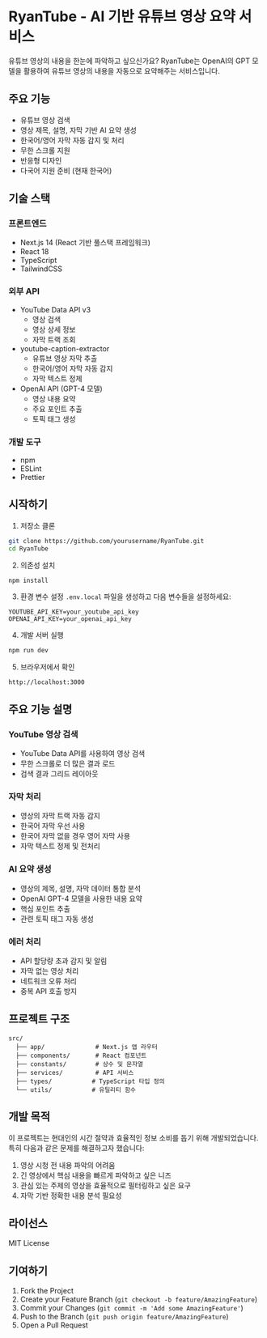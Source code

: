 # RyanTube - AI 기반 유튜브 영상 요약 서비스

유튜브 영상의 내용을 한눈에 파악하고 싶으신가요? RyanTube는 OpenAI의 GPT 모델을 활용하여 유튜브 영상의 내용을 자동으로 요약해주는 서비스입니다.

## 주요 기능

- 유튜브 영상 검색
- 영상 제목, 설명, 자막 기반 AI 요약 생성
- 한국어/영어 자막 자동 감지 및 처리
- 무한 스크롤 지원
- 반응형 디자인
- 다국어 지원 준비 (현재 한국어)

## 기술 스택

### 프론트엔드
- Next.js 14 (React 기반 풀스택 프레임워크)
- React 18
- TypeScript
- TailwindCSS

### 외부 API
- YouTube Data API v3
  - 영상 검색
  - 영상 상세 정보
  - 자막 트랙 조회
- youtube-caption-extractor
  - 유튜브 영상 자막 추출
  - 한국어/영어 자막 자동 감지
  - 자막 텍스트 정제
- OpenAI API (GPT-4 모델)
  - 영상 내용 요약
  - 주요 포인트 추출
  - 토픽 태그 생성

### 개발 도구
- npm
- ESLint
- Prettier

## 시작하기

1. 저장소 클론
```bash
git clone https://github.com/yourusername/RyanTube.git
cd RyanTube
```

2. 의존성 설치
```bash
npm install
```

3. 환경 변수 설정
`.env.local` 파일을 생성하고 다음 변수들을 설정하세요:
```
YOUTUBE_API_KEY=your_youtube_api_key
OPENAI_API_KEY=your_openai_api_key
```

4. 개발 서버 실행
```bash
npm run dev
```

5. 브라우저에서 확인
```
http://localhost:3000
```

## 주요 기능 설명

### YouTube 영상 검색
- YouTube Data API를 사용하여 영상 검색
- 무한 스크롤로 더 많은 결과 로드
- 검색 결과 그리드 레이아웃

### 자막 처리
- 영상의 자막 트랙 자동 감지
- 한국어 자막 우선 사용
- 한국어 자막 없을 경우 영어 자막 사용
- 자막 텍스트 정제 및 전처리

### AI 요약 생성
- 영상의 제목, 설명, 자막 데이터 통합 분석
- OpenAI GPT-4 모델을 사용한 내용 요약
- 핵심 포인트 추출
- 관련 토픽 태그 자동 생성

### 에러 처리
- API 할당량 초과 감지 및 알림
- 자막 없는 영상 처리
- 네트워크 오류 처리
- 중복 API 호출 방지

## 프로젝트 구조

```
src/
  ├── app/              # Next.js 앱 라우터
  ├── components/       # React 컴포넌트
  ├── constants/        # 상수 및 문자열
  ├── services/         # API 서비스
  ├── types/           # TypeScript 타입 정의
  └── utils/           # 유틸리티 함수
```

## 개발 목적

이 프로젝트는 현대인의 시간 절약과 효율적인 정보 소비를 돕기 위해 개발되었습니다. 특히 다음과 같은 문제를 해결하고자 했습니다:

1. 영상 시청 전 내용 파악의 어려움
2. 긴 영상에서 핵심 내용을 빠르게 파악하고 싶은 니즈
3. 관심 있는 주제의 영상을 효율적으로 필터링하고 싶은 요구
4. 자막 기반 정확한 내용 분석 필요성

## 라이선스

MIT License

## 기여하기

1. Fork the Project
2. Create your Feature Branch (`git checkout -b feature/AmazingFeature`)
3. Commit your Changes (`git commit -m 'Add some AmazingFeature'`)
4. Push to the Branch (`git push origin feature/AmazingFeature`)
5. Open a Pull Request